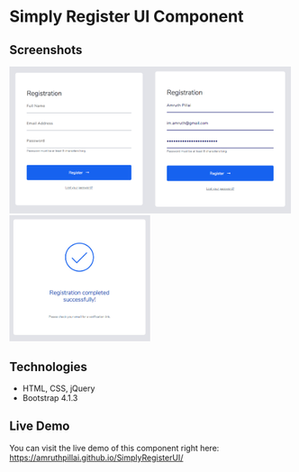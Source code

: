 # Simply Register UI Component

## Screenshots
<img src="./assets/step1.png" width="250px"><img src="./assets/step2.png" width="250px"><img src="./assets/step3.png" width="250px">

## Technologies
* HTML, CSS, jQuery
* Bootstrap 4.1.3

## Live Demo
You can visit the live demo of this component right here:  
https://amruthpillai.github.io/SimplyRegisterUI/
